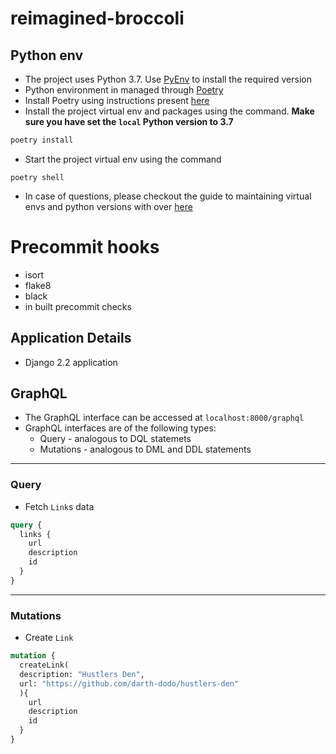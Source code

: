 # reimagined-broccoli

## Python env
- The project uses Python 3.7. Use [PyEnv](https://github.com/pyenv/pyenv) to install the required version
- Python environment in managed through [Poetry](https://python-poetry.org/)
- Install Poetry using instructions present [here]()
- Install the project virtual env and packages using the command. **Make sure you have set the `local` Python version to 3.7**
```sh
poetry install
```
- Start the project virtual env using the command
```
poetry shell
```
- In case of questions, please checkout the guide to maintaining virtual envs and python versions with over [here](https://python-poetry.org/docs/managing-environments/)


# Precommit hooks
- isort
- flake8
- black
- in built precommit checks

## Application Details
- Django 2.2 application

## GraphQL
- The GraphQL interface can be accessed at `localhost:8000/graphql`
- GraphQL interfaces are of the following types:
    - Query - analogous to DQL statemets
    - Mutations - analogous to DML and DDL statements

---
### Query
- Fetch `Link`s data
```graphql
query {
  links {
    url
    description
    id
  }
}
```

---
### Mutations
- Create `Link`

```graphql
mutation {
  createLink(
  description: "Hustlers Den",
  url: "https://github.com/darth-dodo/hustlers-den"
  ){
    url
    description
    id
  }
}
```
